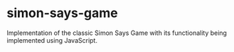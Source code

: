 # simon-says-game
Implementation of the classic Simon Says Game with its functionality being implemented using JavaScript.
